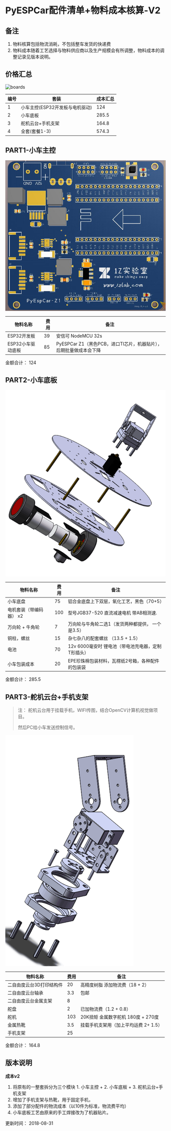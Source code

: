 

# PyESPCar配件清单+物料成本核算-V2



## 备注

1. 物料核算包括物流消耗，不包括整车发货的快递费
2. 物料成本随着工艺选择与物料供应商以及生产规模会有所调整，物料成本的调整记录见版本说明。



## 价格汇总



![boards](https://github.com/1zlab/1ZLAB_PyEspCar/raw/master/image/PyEspCar-Z1.png)



| 编号 | 套装                            | 成本汇总 |
| ---- | ------------------------------- | -------- |
| 1    | 小车主控(ESP32开发板与电机驱动) | 124      |
| 2    | 小车底板                        | 285.5    |
| 3    | 舵机云台+手机支架               | 164.8    |
| 4    | 全套(套餐1-3)                   | 574.3    |





## PART1-小车主控

![0831_1](./image/0831_1.jpg)



| 物料名称          | 费用 | 备注                                                         |
| ----------------- | ---- | ------------------------------------------------------------ |
| ESP32开发板       | 39   | 安信可 NodeMCU 32s                                           |
| ESP32小车驱动底板 | 85   | PyESPCar Z1（黑色PCB，进口TI芯片，机器贴片），后期批量做成本会下降 |

金额合计： 124



##  PART2-小车底板



![0831_3](./image/0831_3.png)



| 物料名称                | 费用 | 备注                                               |
| ----------------------- | ---- | -------------------------------------------------- |
| 小车底盘                | 75   | 铝合金底盘上下双层，氧化工艺，黑色（70+5）         |
| 电机套装（带编码器） x2 | 100  | 型号JGB37-520 直流减速电机 带AB相测速.             |
| 万向轮 + 牛角轮         | 7    | 万向轮与牛角轮二选1（发货两种都提供， 一个是3.5）  |
| 铜柱，螺丝              | 15   | 杂七杂八的配套螺丝 （13.5 + 1.5）                  |
| 电池                    | 70   | 12v 6000毫安时 锂电池（带电池充电器，定制T形插头） |
| 小车包装成本            | 20   | EPE珍珠棉包装材料，瓦楞纸2号箱，各种配件的包装袋   |

金额合计： 285.5




## PART3-舵机云台+手机支架

> 注： 舵机云台用于挂载手机，WIFI传图，结合OpenCV计算机视觉做项目。
>
> 然后PC给小车发送控制信号。

![0831_2](./image/0831_2.png)



| 物料名称                 | 费用 | 备注                                  |
| ------------------------ | ---- | ------------------------------------- |
| 二自由度云台3D打印结构件 | 20   | 高精度树脂 添加物流费（18 + 2）                  |
| 二自由度云台轴承         | 3.3  | 包邮                                  |
| 二自由度云台金属支架     | 8    |                                       |
| 舵盘                     | 2    | 已加物流费（1.2 + 0.8）               |
| 舵机                     | 103  | 20K扭矩 金属数字舵机  180度 + 270度   |
| 金属热靴                 | 3.5  | 挂载手机支架用（加上平均运费 2+ 1.5） |
| 手机支架                 | 25   |                               |

金额合计： 164.8



## 版本说明



**成本v2**

1. 将原有的一整套拆分为三个模块 1. 小车主控 + 2. 小车底板 +  3. 舵机云台+手机支架
2. 增加了手机支架与热靴，用于固定手机，
3. 添加了部分配件的物流成本（以10件为标准，物流费平均）
4. 小车底板工艺由原来的手工焊接改为了机器贴片。

更新时间： 2018-08-31


